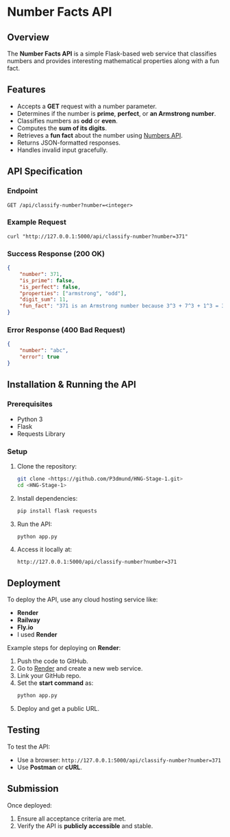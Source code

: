 # Number Facts API

## Overview

The **Number Facts API** is a simple Flask-based web service that classifies numbers and provides interesting mathematical properties along with a fun fact.

## Features
- Accepts a **GET** request with a number parameter.
- Determines if the number is **prime**, **perfect**, or **an Armstrong number**.
- Classifies numbers as **odd** or **even**.
- Computes the **sum of its digits**.
- Retrieves a **fun fact** about the number using [Numbers API](http://numbersapi.com/).
- Returns JSON-formatted responses.
- Handles invalid input gracefully.

## API Specification

### Endpoint
```
GET /api/classify-number?number=<integer>
```
### Example Request
```
curl "http://127.0.0.1:5000/api/classify-number?number=371"
```
### Success Response (200 OK)

```json
{
    "number": 371,
    "is_prime": false,
    "is_perfect": false,
    "properties": ["armstrong", "odd"],
    "digit_sum": 11,
    "fun_fact": "371 is an Armstrong number because 3^3 + 7^3 + 1^3 = 371"
}
```

### Error Response (400 Bad Request)

```json
{
    "number": "abc",
    "error": true
}
```

## Installation & Running the API

### Prerequisites
- Python 3
- Flask
- Requests Library

### Setup

1. Clone the repository:
   ```sh
   git clone <https://github.com/P3dmund/HNG-Stage-1.git>
   cd <HNG-Stage-1>
   ```
2. Install dependencies:
   ```sh
   pip install flask requests
   ```
3. Run the API:
   ```sh
   python app.py
   ```
4. Access it locally at:
   ```
   http://127.0.0.1:5000/api/classify-number?number=371
   ```

## Deployment

To deploy the API, use any cloud hosting service like:
- **Render**
- **Railway**
- **Fly.io**
- I used **Render**

Example steps for deploying on **Render**:

1. Push the code to GitHub.
2. Go to [Render](https://render.com/) and create a new web service.
3. Link your GitHub repo.
4. Set the **start command** as:
   ```sh
   python app.py
   ```
5. Deploy and get a public URL.

## Testing

To test the API:
- Use a browser: `http://127.0.0.1:5000/api/classify-number?number=371`
- Use **Postman** or **cURL**.

## Submission

Once deployed:
1. Ensure all acceptance criteria are met.
2. Verify the API is **publicly accessible** and stable.
